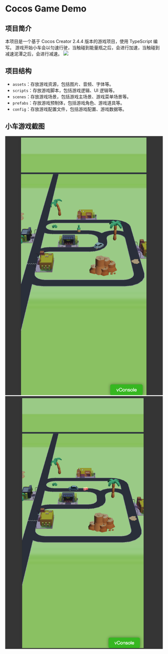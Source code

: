 # Cocos Game Demo

## 项目简介

本项目是一个基于 Cocos Creator 2.4.4 版本的游戏项目，使用 TypeScript 编写。
游戏开始小车会以匀速行驶，当触碰到能量瓶之后，会进行加速，当触碰到减速泥潭之后，会进行减速。
![](./assets/images/car5.gif)

## 项目结构

-   `assets`：存放游戏资源，包括图片、音频、字体等。
-   `scripts`：存放游戏脚本，包括游戏逻辑、UI 逻辑等。
-   `scenes`：存放游戏场景，包括游戏主场景、游戏菜单场景等。
-   `prefabs`：存放游戏预制体，包括游戏角色、游戏道具等。
-   `config`：存放游戏配置文件，包括游戏配置、游戏数据等。

## 小车游戏截图

![](./assets/images/car3.png)
![](./assets/images/car4.png)
